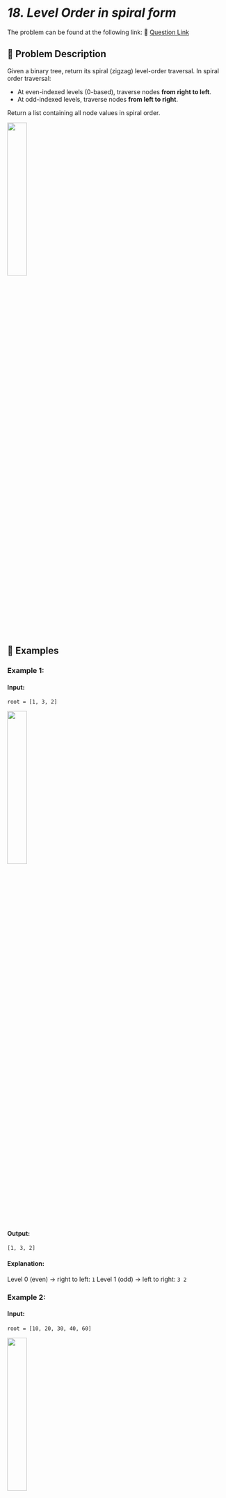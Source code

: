 # *18. Level Order in spiral form*

The problem can be found at the following link: 🔗 [Question Link](https://www.geeksforgeeks.org/problems/level-order-traversal-in-spiral-form/1)

## **🧩 Problem Description**

Given a binary tree, return its spiral (zigzag) level-order traversal.
In spiral order traversal:

* At even-indexed levels (0-based), traverse nodes **from right to left**.
* At odd-indexed levels, traverse nodes **from left to right**.

Return a list containing all node values in spiral order.

<img src="https://github.com/user-attachments/assets/b1969c68-98a2-4251-9151-2d5d2d8f1b78" width="30%">

## **📘 Examples**

### **Example 1:**

#### **Input:**

`root = [1, 3, 2]`

<img src="https://github.com/user-attachments/assets/836b9d62-2c1d-4eb1-8bf0-7d4194c6451e" width="30%">

#### **Output:**

`[1, 3, 2]`

#### **Explanation:**

Level 0 (even) → right to left: `1`
Level 1 (odd) → left to right: `3 2`


### **Example 2:**

#### **Input:**

`root = [10, 20, 30, 40, 60]`

<img src="https://github.com/user-attachments/assets/e007d5b3-9e0d-4ba6-a3d3-293828c56eb8" width="30%">

#### **Output:**

`[10, 20, 30, 60, 40]`


### **Example 3:**

#### **Input:**

`root = [1, 2, N, 4]`

<img src="https://github.com/user-attachments/assets/84061eac-bf90-4ce2-af9c-c92f0fa83898" width="30%">

#### **Output:**

`[1, 2, 4]`


## **🔒 Constraints**

* 1 ≤ number of nodes ≤ 10⁵
* 0 ≤ node->data ≤ 10⁵


## **✅ My Approach**

### **Using Double-Ended Queue (Deque)**

We use a `deque` to simulate two-directional traversal:

* For **even-indexed levels**, we traverse from right to left using `pop_back()` and push children to the **front**.
* For **odd-indexed levels**, we traverse from left to right using `pop_front()` and push children to the **back**.

We alternate the direction at each level using a boolean flag.


### **Algorithm Steps:**

1. Initialize deque `q` and push root node.
2. While `q` is not empty:

   * Traverse the current level based on direction:

     * If flag is `True` (even), pop from back and push right→left children to front.
     * If flag is `False` (odd), pop from front and push left→right children to back.
   * Flip the flag at the end of each level.


## **🧮 Time and Auxiliary Space Complexity**

* **Expected Time Complexity:** O(n), as we visit each node exactly once in level order.
* **Expected Auxiliary Space Complexity:** O(n), due to storing up to an entire level of nodes in the deque.


## **🧠 Code (C++)**

```cpp
class Solution {
  public:
    vector<int> findSpiral(Node* r) {
        if (!r) return {};
        vector<int> a;
        deque<Node*> q{r};
        bool f = 1;
        while (!q.empty()) {
            int n = q.size();
            while (n--) {
                Node* x = f ? q.back() : q.front();
                f ? q.pop_back() : q.pop_front();
                a.push_back(x->data);
                if (f) {
                    if (x->right) q.push_front(x->right);
                    if (x->left) q.push_front(x->left);
                } else {
                    if (x->left) q.push_back(x->left);
                    if (x->right) q.push_back(x->right);
                }
            }
            f = !f;
        }
        return a;
    }
};
```

<details>
<summary><h2 align="center">⚡ Alternative Approaches</h2></summary>
  
## 📊 **2️⃣ Two-Stacks Method**

### **Algorithm Steps:**

1. If `root` is null, return `{}`.
2. Initialize two stacks: `s1` (for current level), `s2` (for next level).
3. Push `root` to `s1`.
4. While either `s1` or `s2` is non-empty:

   * **Process `s1`** (right→left):

     1. While `s1` isn’t empty:

        * Pop `u` from `s1`, append `u->data`.
        * Push `u->right` then `u->left` onto `s2`.
   * **Process `s2`** (left→right):

     1. While `s2` isn’t empty:

        * Pop `u` from `s2`, append `u->data`.
        * Push `u->left` then `u->right` onto `s1`.
5. Return the combined result.

```cpp
class Solution {
  public:
    vector<int> findSpiral(Node* root) {
        if (!root) return {};
        vector<int> ans;
        stack<Node*> s1, s2;
        s1.push(root);
        while (!s1.empty() || !s2.empty()) {
            while (!s1.empty()) {
                Node* u = s1.top(); s1.pop();
                ans.push_back(u->data);
                if (u->right) s2.push(u->right);
                if (u->left)  s2.push(u->left);
            }
            while (!s2.empty()) {
                Node* u = s2.top(); s2.pop();
                ans.push_back(u->data);
                if (u->left)  s1.push(u->left);
                if (u->right) s1.push(u->right);
            }
        }
        return ans;
    }
};
```

### ✅ **Why This Approach?**

* Clear separation of two traversal directions via two stacks.
* No deque operations—pure LIFO.

#### 📝 **Complexity Analysis:**

* **Time:** 🔸 O(N)
* **Auxiliary Space:** 🔸 O(N)



## 📊 **3️⃣ Level-Collection + Reverse**

### **Algorithm Steps:**

1. Perform a standard level-order traversal using a queue, but **collect each level** into its own vector.
2. After collecting all levels in `levels[]`, iterate through `levels`:

   * If level index is even → reverse that level.
   * Append elements in order to final answer.

```cpp
class Solution {
  public:
    vector<int> findSpiral(Node* root) {
        if (!root) return {};
        vector<vector<int>> levels;
        queue<Node*> q;
        q.push(root);
        while (!q.empty()) {
            int sz = q.size();
            vector<int> lvl;
            for (int i = 0; i < sz; ++i) {
                Node* u = q.front(); q.pop();
                lvl.push_back(u->data);
                if (u->left)  q.push(u->left);
                if (u->right) q.push(u->right);
            }
            levels.push_back(lvl);
        }
        vector<int> ans;
        for (int i = 0; i < levels.size(); ++i) {
            if (i % 2 == 0)
                reverse(levels[i].begin(), levels[i].end());
            ans.insert(ans.end(), levels[i].begin(), levels[i].end());
        }
        return ans;
    }
};
```

### ✅ **Why This Approach?**

* Simple to reason about by separating concerns.
* Useful if you need per-level data later.

#### 📝 **Complexity Analysis:**

* **Time:** 🔸 O(N)
* **Auxiliary Space:** 🔸 O(N) (for both queue and `levels`)


## 🆚 Comparison

| **Approach**           | ⏱️ **Time** | 🗂️ **Space** | ✅ **Pros**              | ⚠️ **Cons**          |
| ---------------------- | ----------- | ------------- | ----------------------- | -------------------- |
| Deque Zigzag Traversal | 🟢 O(n)        | 🟢 O(n)          | Clean, single container | Requires deque logic |
| Two Stack Zigzag       | 🟢 O(n)        | 🟢 O(n)          | Stack-based alternative | Slightly verbose     |
| Level-Collect + Reverse | 🔸 O(N)     | 🔸 O(N)       | Simple to implement               | Needs extra storage for all levels |

### ✅ **Best Choice by Scenario**

| **Scenario**                    | **Recommended Approach**   |
| ------------------------------- | -------------------------- |
| 🚀 Performance & minimal passes | 🥇 Deque-Based Traversal (Optimal)   |
| 🎓 Clarity in interview demos   | 🥈 Two-Stacks              |
| 📊 Need per-level data retained | 🥉 Level-Collect + Reverse |

</details>


## **🧑‍💻 Code (Java)**

```java
class Solution {
    public ArrayList<Integer> findSpiral(Node r) {
        if (r == null) return new ArrayList<>();
        ArrayList<Integer> a = new ArrayList<>();
        Deque<Node> q = new ArrayDeque<>();
        q.add(r);
        boolean f = true;
        while (!q.isEmpty()) {
            int n = q.size();
            while (n-- > 0) {
                Node x = f ? q.pollLast() : q.pollFirst();
                a.add(x.data);
                if (f) {
                    if (x.right != null) q.addFirst(x.right);
                    if (x.left != null) q.addFirst(x.left);
                } else {
                    if (x.left != null) q.addLast(x.left);
                    if (x.right != null) q.addLast(x.right);
                }
            }
            f = !f;
        }
        return a;
    }
}
```

## **🐍 Code (Python)**

```python
class Solution:
    def findSpiral(self, r):
        if not r: return []
        a, q, f = [], deque([r]), True
        while q:
            for _ in range(len(q)):
                x = q.pop() if f else q.popleft()
                a.append(x.data)
                if f:
                    if x.right: q.appendleft(x.right)
                    if x.left: q.appendleft(x.left)
                else:
                    if x.left: q.append(x.left)
                    if x.right: q.append(x.right)
            f = not f
        return a
```

## 🧠 Contribution and Support

For discussions, questions, or doubts related to this solution, feel free to connect on LinkedIn: [📬 Any Questions?](https://www.linkedin.com/in/patel-hetkumar-sandipbhai-8b110525a/). Let’s make this learning journey more collaborative!

⭐ **If you find this helpful, please give this repository a star!** ⭐

--- 

<div align="center">
  <h3><b>📍Visitor Count</b></h3>
</div>

<p align="center">
  <img src="https://profile-counter.glitch.me/Hunterdii/count.svg" />
</p>
